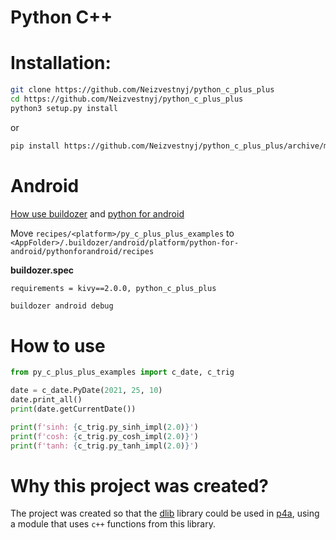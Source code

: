 # Python C++

# Installation:
```bash
git clone https://github.com/Neizvestnyj/python_c_plus_plus
cd https://github.com/Neizvestnyj/python_c_plus_plus
python3 setup.py install
```
or

```bash
pip install https://github.com/Neizvestnyj/python_c_plus_plus/archive/master.zip
```

# Android
[How use buildozer](https://buildozer.readthedocs.io/en/latest/installation.html) 
and [python for android](https://python-for-android.readthedocs.io/en/latest/quickstart/)

Move `recipes/<platform>/py_c_plus_plus_examples` to 
`<AppFolder>/.buildozer/android/platform/python-for-android/pythonforandroid/recipes`

**buildozer.spec**

`requirements = kivy==2.0.0, python_c_plus_plus`

```bash 
buildozer android debug
```

# How to use
```python
from py_c_plus_plus_examples import c_date, c_trig

date = c_date.PyDate(2021, 25, 10)
date.print_all()
print(date.getCurrentDate())

print(f'sinh: {c_trig.py_sinh_impl(2.0)}')
print(f'cosh: {c_trig.py_cosh_impl(2.0)}')
print(f'tanh: {c_trig.py_tanh_impl(2.0)}')
```

# Why this project was created?
The project was created so that the [dlib](https://github.com/davisking/dlib) library could be used in 
[p4a](https://github.com/kivy/python-for-android), using a module that uses `c++` functions from this library.